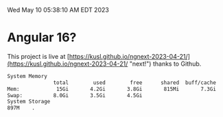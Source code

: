 Wed May 10 05:38:10 AM EDT 2023

# Angular 16?


This project is live at [https://kusl.github.io/ngnext-2023-04-21/](https://kusl.github.io/ngnext-2023-04-21/ "next!") thanks to Github.

```bash
System Memory
               total        used        free      shared  buff/cache   available
Mem:            15Gi       4.2Gi       3.8Gi       815Mi       7.3Gi       9.9Gi
Swap:          8.0Gi       3.5Gi       4.5Gi
System Storage
897M	.
